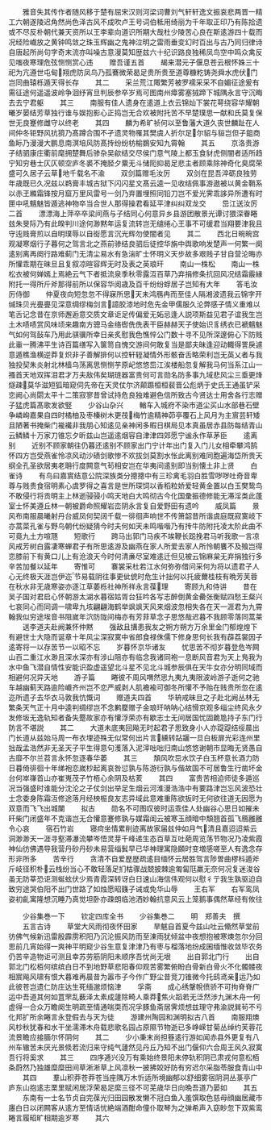 <!-- { "loadSidebar": true } -->
　　雅音失其传作者随风移于楚有屈宋汉则河梁词曹刘气轩轩逸文振哀悲两晋一精工六朝遂陵迟角然尚色泽古风不成吹卢王号词伯秪用绮丽为千年取正印乃有陈拾遗或不尽反朴朝代兼天资所以王李辈向道识所期大哉杜少陵苦心良在斯逺游四十载而况经险巇放之黄钟鸣敛之珠玉辉幽之鬼神泣明之雷雨垂变幻时百出与古乃同归律诗自唐起所尚句字奇末流亦叫噪古意漫莫知歴兹六十纪识路良独稀凤鸟空中鸣众禽反见嗤夜寒理危弦恻恻赏心违
　　赠吾谨五首
　　朅来潜元子偃息苍云根怀姝三十祀为亢遵世屯甸翔虎防凤鸟乃孤鶱微荣曷足贵所贵至道尊糠籺铸尧舜水虎伏门岂同曲辕栎遁天得长存
　　其二
　　采兰荒江陬繁芳被罗襦采采不自媚征途爰有需征途何遥遥波岭争洄纾宵旦判辰参卒岁焉可图南州瘴雾塞狨蹄下城隅永言守沉晦去去宁君躯
　　其三
　　南服有佳人遗身在逺道上衣云锦灿下裳花萼绕容华耀朝曦岁晏结芳草独行谁与娱抱影心正捣岂无合欢被附托苦不早楚璞思一献和氏莫复保世无良蹇修雌守以终老
　　其四
　　麟为希旷祯何以至鲁藩大道久丧世麟趾在人间仲冬钜野风犺獍乃髙蹲合围不孑遗灵物罹其樊虞人折尔足尔貂与貆岂但子鉏商鱼眎乃漫漫大鹏息南溟培风防髙抟纷纷枋榆鷃安知九霄翰
　　其五
　　京洛贵游子结驷康庄衢前麾拥楚舞后骖杂吴歈结交尽侯门意气陵上都玉食豺虎侧闇者适所趋宁知穷巷士仄仄顿空庐冬裘不掩胫夕粟无斗储阨抑曷足悲主者顾乘除神奇化臭腐荣盛可久居子云草地千载名不渝
　　双剑篇赠毛汝厉
　　双剑在昆吾淬砺良独劳年歳既已久况兹以鹈膏丰城古狱下闪闪星文髙云逵一见收结佩事游遨被以黄金鞘系以赤玊縧霜锋按月窟万里风雷号一剑乃弃置埋照同铅刀岂不爱光霁乖誃异所遭有时匣中吼魑魅皆遁逃神物卒当合世人那得操君看延平津纠纠双龙交
　　岊江送汝厉二首
　　漂漂海上萍卒卒梁间燕与子结同心何意异乡县游团散景光谭讨猥深眷睠兹朱旻际乃有此暌判川途何渺黙年运复流转岂无缱绻心王事不可缓君当翔要津我且守迍贱膏煎以自明璞辱以自衒愿言沉光辉勿使闇者见
　　其二
　　西北日晼晼宫观凝寒烟行子暮何之驾言北之燕前骖结良驷后徒控华旃中舆歌响发楚声一何繁一阕逺别离再阕行路难蓟门无清尘易水有急湍旷士怀明义天步故多艰贱子甘自营沦晦亦所懽乖期在昧旦且复叙凉暄容辉无时及表之英琅玕
　　南山一株松
　　南山一株松衣被何婵嫣上焉絶云气下者抵流泉季秋零露沍百草乃弃捐修条抗回风况结霜霰縁附托一得所斤斧那得前所以保容华阅歳及百千纷纷蜉居子岂知有大年
　　答毛汝厉侍御
　　仲夏夜向短忽忽不得寐所思天未鸿鴈冉而至佳人隔湘波遗我云锦字开缄珠贝光亹亹见深意绸缪梅剑言譩胶漆地时危先金甲儒服久沦弊感子情义重难以笔舌记念昔在京师邂逅意交质文章讵足传偏爱无妬忌逢人説项斯益见君子谊我生岂土木啧啧赏风味顷来趣南方骢马金络辔侁侁表干臣赫赫天子使始识豸绣衣已褫魑魅气如何驾鼔车乃用此骐骥所幸日亲炙慰我色憔悴公门数十寻不见所深邃俯心下防贱此軰一腾沸平生诗百篇缮写入箧笥自愧交游间何敢复当是鄙夫昧逢迎动輙得詈戾遽意遁樵渔横逆莽复炽非子善解排何以控轩轾凝情外形骸奋舌略荣利岂无英乂者与我独投契朱炎射北林樯乌荡离思恻恻芋原屺悠悠岊江涘楼船忽复解我马何当系江山一搔首天地双挥泪君才万夫敌伟矣瑚琏器富贵何可言勋名防多事九域悲风尘三埀更烽燧疎莫华滋短狐暗窥伺先帝在天灵仗尔济颠踬桓桓裴晋公彪炳于史氏王通虽铲采恋阙心尚閟太平十二策寂寥昔曾试持危良独难避色信所致古今贤达士用舍各行志赠子猛虎篇髙歌发欲竪
　　少谷山杂兴
　　輶车入城府不染市道尘买山水部巷石壁争嶙峋嘉果自四时橘柚及枣榛树木更茷梅竹逾精神茆亭覆石上风月为主賔芸轩矮且陋著书掩柴门褦襶非我朋心知逺见亲神闲多暇日棋局见本真虽居赤县防每结青山云鳞鳞十万家刀锥忘夕昕兹山岂遥逺烟容自津津四郊愿宁谧永作草茅臣
　　逺离别
　　近别不顾家朝往仍暮还逺别不顾家出门宁计年出门复入门儿女相牵攀鸿鹄怀四方岂受燕雀怜凉风动沙碛剑歌惨不欢拔剑莫割水怅此离别难同胞遍海岱所贵天纲全孔圣欲居夷老耼行度闗意气茍相安岂在华夷间逺别即当别懐土非上贤
　　白雀诗
　　有鸟曰嘉賔结意公院深族类分摠摠中有三珍禽毛羽白胜雪哕哕吐奇音卑尊与贱贵食宿明素心虞罗得之喜言是世所琛饲以香稻粒娇爱轻黄金置以白玉樊鸷鸟不敢侵行将贡明主上林逝骎骎小鸣天地白大鸣彻古今化国彚振德修能无滞淫类此蓬室士怀美遵丘林一朝被爵命照耀岩峦阴永言复自爱野田有遗吟
　　威凤篇
　　景风布南服晨曦射丹台威凤何契阔千载一徘徊声响世不传箫韶昔所谐虞庭既寂寞岐下亦蒿菜孔雀与野鸟朝代纷疑猜今时夫何如天未鸣喈喈乃有抟牛防附托凌太阶此曲不可竟九土方喧豗
　　短歌行
　　跨马出郭门马疾不竢鞭长跽挽君马听我歌一言凉风戒芳树白露凄寒蝉君子有所思逺游及幽燕在家人所爱去家人所怜朝饔不及飱岂得恋膝前下有黄口儿上有沧浪天今时何清亷尽室难逺迁但见被云锦麻枲无弃捐独行多辛苦加餐以延年
　　寄惟可
　　褰裳采杜若江水何弥弥借问采何为将以遗君子人心无终极天涯岂伊迩节易载阴往事更佌俿时危生计拙何以托疲薾桂枝有晩芳芙蓉在秋水非无歳寒姿亦逐江草萎栎社神所祥永言葆理
　　寄顾九和侍讲
　　昔在吴子国对君启心怀朝游太湖水暮宿姑胥台狂吟各写志醉倒黄金罍张衡赋四愁王粲兴七哀同心而同调一啸卑九垓翩翩海鹤举飒飒天风来烟波忽相失各在天一涯君为九霄翰我似穷途埃音书阻嵗年泬防陇间梅亦有芳菲草念子思悠哉迟暮不我顾零落同蒿莱
　　送李道夫赴阙兼怀仲黙
　　强敌且搆患我友之朔方朔方万余里金门郁煌煌下有避世士大隐而诞章十年风尘深寂寞中省郎食禄侏儒下修身思何长我有薜荔裳因子逺寄将一以存苦节一以昭不忘
　　岁暮怀京华诸友
　　忧思苦不彻岁暮登危岑闗山百二重江水渺且深水深亦有涉山阻亦有临念我诸同袍一息断风音君为天上鳬我为水中鱼飞潜自情性安能识盈虚遥望北斗星不见北斗城参辰俱在天牛女亦分明同域而相避何况异天地
　　游子篇
　　睠彼不周风喟然思九夷九夷限波岭游子逝何之驰车越幽蓟天路逾险巇齐州岂不恋严威剥人肌襜褕可御冬所懽不予贻在贱贵所忽在逺迩所遗子去华衣马敦我忼慨词
　　赠道夫四首
　　华辀戒昧旦之子赴北阙丛林无繁条天气正十月中逵判绸缪岂不念鹣蟨赠子金琅玕呐呐心结愲京观多缁尘终风永夕发修坂无逸轨知者备失蹷故家亦有懽浮荣亦有歇志士无间居国忧固臲卼持子东门行防言不堪説
　　其二
　　大道未底夷回飚无时起君子思致身小人亦踶踶结绥晨出门长道从兹始马周一布衣埋迹殊无似常何出片言纁转跕躧一旦白板扉光彩连州里拙哉孟浩然非无圣天子平生得意句濩落入泥滓咄咄归南山悠悠谢朝市显晦无贤愚自古靡不尔兰苕言永怀忽逐春华萎
　　其三
　　頽风吹岊水饮子白玉杯意长酒力防日暮倚徘徊十年绨袍恋嵗杪起离哀咎愆孰与陈游衍孰与偕故国不可居鲁生行凿坏金台何崒嵂首山亦崔嵬茂子竹栢心余阴及枯荄
　　其四
　　富贵苦相迫师徒多遁巡况当强盛时谁能分沈沦之子仗剑出举足生烟云河淮漫浩浩中有要路津岂忘风波恐壮士念委身陈霜沍修途落月经柍桭良友志异域此意难重陈欲扳时无何欲往道无因愿为双意而飞飞出城闉
　　拟古
　　勋名不可图叹彼时运乖佳人处幽谷心思日如摧未旰柴门闭盛年不克谐岂无合懽意蹇修孰与媒霜闺云被寒玉顔暗中頽翘首孤飞鴈雝雝令心哀
　　宿石竹岩
　　寝疴坐情累削迹离故家届兹仲如月气清且嘉迢迢紫云洞渺渺天一涯寻壑滞瀑流攀岑悟灵芽千峰递生态百草互吐葩周览荡节物况乃凌紫霞神仙彷佛遇导我营丹砂丹砂未易营缁鬂早已华神理寓隐頥时变増感嗟至人有逸念存形非所多
　　苦辛行
　　贪清不自爱歴歴疏逺目缅怀云居胜驾言陟曽曲樛枓遁斧斤岐径积朴云栈纷当心不敢轻落足扪枯骤战兢披棘逾匍匐尫羸无奈何况复迷浚谷虽无防莘恐讵测蜒蚿伏少焉青霞深转讶白日速山海信伟观何以慰彳亍我生孰驱迫自致穷途哭伯阳不出门世路了如烛愿昭籛子诫或免华山辱
　　王右军
　　右军鸾凤姿初齓寓隆想沉睡乃真觉坦卧亦疎朗临池洒妙翰抗意风云上笼鹅事偶然草经有攸往

　　少谷集巻一下
　　钦定四库全书
　　少谷集巻二
　　明　郑善夫　撰
　　五言古诗
　　草堂大风雨彻夜怀田家
　　旱魃自首夏今兹山吐云翛然草堂前彷佛气候新迅雷殷霹雳积阳乃沉沦振风防而至涷雨犹倾盆中夜想抱被寒燠忽尔分回思前几宵始得一爽神平明窥少谷生意复津津乃有枣与榴落地纷成囷缅惟收敛毕农务仍苦辛造物讵可测且幸苏劳筋阴阳未顺序吾忧尚无垠
　　出自郭北门行
　　出自郭北门松栢何缤缤白日不到地野草悲阳春仰观苦雾繁俯盼白骨新白骨火不化髑髅夜相賔飚风啸有恨大暮难再晨昔为嚣市子今作广野尘昔竞刀锥微今托鸱鸢亲运乃如此彼苍岂遗仁防庄达生死缅邈烦恼津
　　孚斋
　　成心绣鞶帨偾骄不可拘脊脊广运中吾道其何如罝罘乱薮泽太素成蘧除畸人乘莽焦火蹈若无泛然涉九渊木舟一何虚得一合众万瞻阕生明疏至情通喘耎而况孚豚鱼斋居霁烦想兹理守弗渝説巽茍不亏化邦扩所余睠言永登假去与天为徒
　　游建州陶园和渊明拟古八首
　　南服翔燠风杪秋犹春和水干坐濡滞木舟载悲歌名园占原隰节物逝已多峥嵘甘菊丛绰约芙蓉花流景瞻应接腼尔怀阴何
　　其二
　　少小秉末尚担簦逺行游如闻赤县外更复有八州车辙苦未厌光景倐若流归来守纯气蘧然见丹丘乃知不出门偃仰六合周王风久寂寞吾行将奚求
　　其三
　　四序逓兴没万有乘始终景阳未停轨积阴已肃戎何意松栢条蔚然乃独雄糜糜田间草淅淅草上风凛秋一披拂姣好防有穷迟尔采脂苓服食青山中
　　其四
　　羣山积莽苍莽苍当座隅万木忻适所境幽郁以舒细雾宿阴洞丛菉亭广庐东山抱逺志栗里赋闲居浮荣曷足縻三径不可芜歳华日向晩吾道乃晏如
　　其五
　　东南有一士名节贞自完葆光归田园散发懒不冠白鱼入羞馔取色慈母顔幽居藏市廛白日以闭闗客从逺方至情话忧絶端酒酣命僮仆取琴为之弹希声入窈眇忽下双紫鸾睠言履昭旷相期逾岁寒
　　其六
